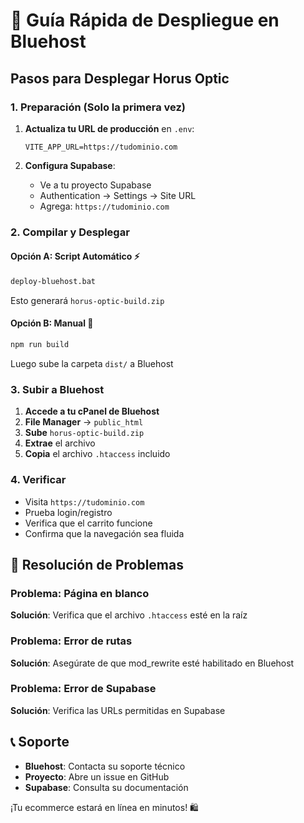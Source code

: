 # 🚀 Guía Rápida de Despliegue en Bluehost

## Pasos para Desplegar Horus Optic

### 1. Preparación (Solo la primera vez)

1. **Actualiza tu URL de producción** en `.env`:
   ```env
   VITE_APP_URL=https://tudominio.com
   ```

2. **Configura Supabase**:
   - Ve a tu proyecto Supabase
   - Authentication → Settings → Site URL
   - Agrega: `https://tudominio.com`

### 2. Compilar y Desplegar

#### Opción A: Script Automático ⚡
```bash
deploy-bluehost.bat
```
Esto generará `horus-optic-build.zip`

#### Opción B: Manual 🔧
```bash
npm run build
```
Luego sube la carpeta `dist/` a Bluehost

### 3. Subir a Bluehost

1. **Accede a tu cPanel de Bluehost**
2. **File Manager** → `public_html`
3. **Sube** `horus-optic-build.zip` 
4. **Extrae** el archivo
5. **Copia** el archivo `.htaccess` incluido

### 4. Verificar

- Visita `https://tudominio.com`
- Prueba login/registro
- Verifica que el carrito funcione
- Confirma que la navegación sea fluida

## 🔧 Resolución de Problemas

### Problema: Página en blanco
**Solución**: Verifica que el archivo `.htaccess` esté en la raíz

### Problema: Error de rutas
**Solución**: Asegúrate de que mod_rewrite esté habilitado en Bluehost

### Problema: Error de Supabase
**Solución**: Verifica las URLs permitidas en Supabase

## 📞 Soporte

- **Bluehost**: Contacta su soporte técnico
- **Proyecto**: Abre un issue en GitHub
- **Supabase**: Consulta su documentación

¡Tu ecommerce estará en línea en minutos! 🛍️
